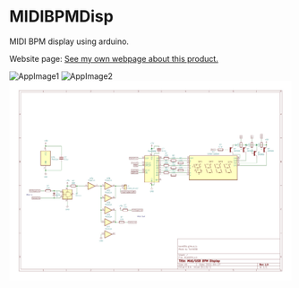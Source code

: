 # MIDIBPMDisp
MIDI BPM display using arduino.

Website page: <a href='https://tek465b.github.io/Page5.html'>See my own webpage about this product.</a>


![AppImage1](https://tek465b.github.io/image/jsco7q6jgqv61.jpg)
![AppImage2](https://tek465b.github.io/image/lqw7xidjgqv61.jpg)
![AppImage3](https://github.com/Tek465B/MIDIBPMDisp/blob/main/BPMDispSchematic.jpg)
